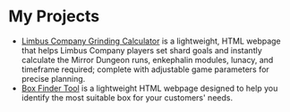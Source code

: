 # My Projects

* [Limbus Company Grinding Calculator](https://itsmalikx.github.io/limbusGrindingCalculator.html) is a lightweight, HTML webpage that helps Limbus Company players set shard goals and instantly calculate the Mirror Dungeon runs, enkephalin modules, lunacy, and timeframe required; complete with adjustable game parameters for precise planning.
* [Box Finder Tool](https://itsmalikx.github.io/boxfindertool.html) is a lightweight HTML webpage designed to help you identify the most suitable box for your customers' needs.
